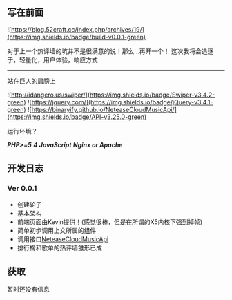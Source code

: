 ## 写在前面 ##

![https://blog.52craft.cc/index.php/archives/19/](https://img.shields.io/badge/build-v0.0.1-green)

对于上一个热评墙的坑并不是很满意的说！那么...再开一个！
这次我将会追逐于，轻量化，用户体验，响应方式

----

站在巨人的肩膀上

![http://idangero.us/swiper/](https://img.shields.io/badge/Swiper-v3.4.2-green)
![https://jquery.com/](https://img.shields.io/badge/jQuery-v3.4.1-green)
![https://binaryify.github.io/NeteaseCloudMusicApi/](https://img.shields.io/badge/API-v3.25.0-green)

运行环境？

***PHP>=5.4***
***JavaScript***
***Nginx or Apache***

## 开发日志 ##

### Ver 0.0.1 ###

- 创建轮子
- 基本架构
 - 前端页面由Kevin提供！(感觉很棒，但是在所谓的X5内核下强到掉帧)
 - 简单初步调用上文所属的组件
- 调用接口[NeteaseCloudMusicApi](https://binaryify.github.io/NeteaseCloudMusicApi/)
- 排行榜和歌单的热评墙雏形已成

## 获取 ##

暂时还没有信息
